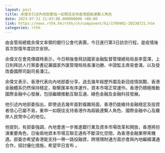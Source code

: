 ```yaml
---
layout: post
title: 余偉文引述內地部委指一如既往支持香港超級連繫人角色
date: 2023-07-21 11:03:08.000000000 +08:00
link: https://news.rthk.hk/rthk/ch/component/k2/1709902-20230721.htm
categories: rthk
---
```


由金管局總裁余偉文率領的銀行公會代表團，今日進行第3日訪京行程，是疫情後首次恢復年度訪京安排。

余偉文在會見傳媒時表示，今日稍後會拜訪國家金融監督管理總局局長李雲澤，上日則拜訪人行黨委書記兼國家外匯管理局局長潘功勝、中證監主席易會滿，以及發改委國際司副司長潘江。

余偉文表示，香港代表向內地部委分享，過去幾年經歷外圍及新冠疫情挑戰，香港金融體系仍然保持穩定，聯繫匯率有序運作，資本市場正常運作。香港仍積極推動國際金融中心發展，包括繼續推動互聯互通、綠色金融及金融科技發展。

他引述內地部委指出，即使過去幾年面對複雜局面，香港仍能維持金融穩定及投資者信心已屬不易，重申一如既往支持香港作為超級連繫人角色、國際金融中心及離岸人民幣中心的地位。

他提到，有部委強調，內地會進一步推進銀行業及資本市場改革和開放，香港將扮演重要角色，日後兩地資本市場互聯互通有不斷深化空間，為香港金融業帶來機遇。部委亦希望香港能支持一帶一路投融資，跨境理財通方面亦會與內地繼續溝通合作，探討優化措施，希望早日宣布 。
